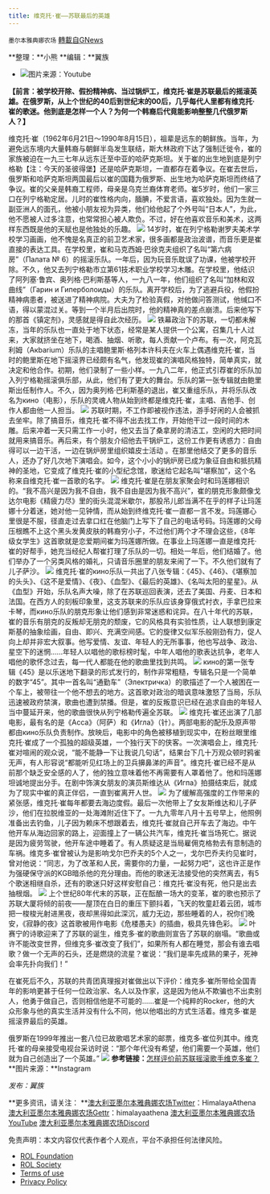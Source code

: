 ```yaml
---
title: 维克托·崔——苏联最后的英雄
---
```

`墨尔本雅典娜农场` [轉載自GNews](https://gnews.org/zh-hans/2194656/)

**整理：**小熊
**编辑：**翼族

- ![](https://assets.gnews.org/wp-content/uploads/2022/03/maxresdefault-97.jpg)图片来源：Youtube


**【前言：**被学校开除、假扮精神病、当过锅炉工，维克托·崔是苏联最后的摇滚英雄。在俄罗斯，从上个世纪的40后到世纪末的00后，几乎每代人里都有维克托·崔的歌迷。他到底是怎样一个人？为何一个韩裔后代竟能影响整整几代俄罗斯人？**】**

维克托·崔（1962年6月21日～1990年8月15日），祖辈是远东的朝鲜族。当年，为避免远东境内大量韩裔与朝鲜半岛发生联结，斯大林政府下达了强制迁徙令，崔的家族被迫在一九三七年从远东迁至中亚的哈萨克斯坦。关于崔的出生地到底是列宁格勒【注：今天的圣彼得堡】还是哈萨克斯坦，一直都存在着争议。在崔去世后，俄罗斯和哈萨克斯坦两国最后以崔的国籍为俄罗斯、出生地为哈萨克斯坦而终结了争议。崔的父亲是韩裔工程师，母亲是乌克兰裔体育老师。崔5岁时，他们一家三口在列宁格勒定居。儿时的崔性格内向，腼腆，不爱言语，喜欢独处。因为生就一副亚洲人的面孔，他被小朋友视为异类，他们给他起了个外号叫“日本人”，为此，他不愿被人过多注意，也常常担心被人欺负。不过，好在他喜欢音乐和美术，这两样东西既是他的天赋也是他独处的乐趣。
![](https://assets.gnews.org/wp-content/uploads/2022/03/图片1-98.jpg)
14岁时，崔在列宁格勒谢罗夫美术学校学习画画，他不愧是名真正的前卫艺术家，很多画都是政治波谱，而音乐更是崔直接的表达工具。在学校里，崔和马克西姆·巴徐克夫组织了名叫“第六病房”（Палата № 6）的摇滚乐队。一年后，因为玩音乐耽误了功课，他被学校开除。不久，他又去列宁格勒市立第61技术职业学校学习木雕。在学校里，他结识了阿列塞·鲁宾、奥列格·巴利斯基等人，一九八一年，他们组织了名叫“加林和双曲线”（Гарин и Гиперболоиды）的乐队。离开学校后，为了逃避兵役，他假扮精神病患者，被送进了精神病院。大夫为了检验真假，对他做问答测试，他缄口不语，得以蒙混过关。等到一个半月后出院时，他的精神真的差点崩溃。后来他写下的那首《镇定剂》，灵感就是得自此次经历。
![](https://assets.gnews.org/wp-content/uploads/2022/03/图片2-32.jpg)
铁幕政治下的苏联，一切都未解冻，当年的乐队也一直处于地下状态，经常是某人提供一个公寓，召集几十人过来，大家就挤坐在地下，喝酒、抽烟、听歌，每人贡献一个卢布。有一次，阿克瓦利姆（Акbarium）乐队的主唱鲍里斯·格列本许科夫在火车上偶遇维克托·崔，当时的鲍里斯在地下摇滚界已经颇有名气，他发现崔的演唱风格独特，简单真实，就决定和他合作。初期，他们录制了一些小样。一九八二年，他正式引荐崔的乐队加入列宁格勒摇滚俱乐部，从此，他们有了更大的舞台。乐队的第一张专辑就由鲍里斯出任制作人。不久，因为奥列格·巴利斯基的退出，崔又重组乐队，并将乐队改名为кино（电影），乐队的灵魂人物从始到终都是维克托·崔，主唱、吉他手、创作人都由他一人担当。
![](https://assets.gnews.org/wp-content/uploads/2022/03/图片3-9.jpg)
苏联时期，不工作即被视作违法，游手好闲的人会被抓去坐牢。除了搞音乐，维克托·崔不得不出去找工作，开始他干过一段时间的木雕。后来冲着一天只需工作一小时，他又去当了桑拿房的清洁工，空闲的大把时间就用来搞音乐。再后来，有个朋友介绍他去干锅炉工，这份工作更有诱惑力：自由得可以一边干活，一边在锅炉房里组织嬉皮士活动 。在那里他结交了更多的音乐人，还办了好几次地下演唱会。如今，这个小小的锅炉房已成为象征自由和抵抗精神的圣地，它变成了维克托·崔的小型纪念馆，歌迷给它起名叫“堪察加”，这个名称来自维克托·崔一首歌的名字。
![](https://assets.gnews.org/wp-content/uploads/2022/03/图片4-11.jpg)
维克托·崔是在朋友家聚会时和玛莲娜相识的。“我不高兴是因为我不自由，我不自由是因为我不高兴”，崔的朋克形象颇像戈达尔电影《精疲力尽》里的街头混混米歇尔，那股吊儿郎当满不在乎的样子让玛莲娜十分着迷，她对他一见钟情，而从始到终维克托·崔一直都一言不发。玛莲娜心里很是不服，径直走过去拿口红在他脑门上写下了自己的电话号码。玛莲娜的父母压根瞧不上这个黑头发黄皮肤的韩裔穷小子，不过他们两个才不理会这些，《8年级女学生》这首歌就是恋爱期间崔为玛莲娜所做。在事业上玛莲娜一直是维克托·崔的好帮手，她充当经纪人帮崔打理了乐队的一切。相处一年后，他们结婚了。他们举办了一个另类风格的婚礼，只请音乐圈里的朋友来闹了一下。不久他们就有了儿子萨沙。
![](https://assets.gnews.org/wp-content/uploads/2022/03/图片5-12.jpg)
维克托·崔的кино乐队一共出了八张专辑：《45》、《46》、《堪察加的头头》、《这不是爱情》、《夜》、《血型》、《最后的英雄》、《名叫太阳的星星》。从《血型》开始，乐队名声大噪，除了在苏联巡回表演，还去了美国、丹麦、日本和法国。在西方人的刻板印象里，这支苏联来的乐队应该身穿俄式衬衣，手拿巴拉来卡琴，而кино乐队的朋克形象让他们感到非常迷惑和诧异。在八十年代的苏联，崔的音乐有朋克的反叛却无朋克的颓废，它的风格具有实验性质，让人联想到康定斯基的抽象绘画，自由、即兴、充满空间感。它的旋律又似军乐般刚劲有力，促人向上却并非宏大叙事。他写爱情、友谊、年轻人的无所事事，他也写战争、政治、星空下的迷惘……年轻人以唱他的歌标榜时髦，中年人唱他的歌表达抗争，老年人唱他的歌怀念过去，每一代人都能在他的歌曲里找到共鸣。
![](https://assets.gnews.org/wp-content/uploads/2022/03/图片6-7.jpg)
кино的第一张专辑《45》是以乐迷地下翻录的形式发行的，制作非常粗糙，专辑名只是一个简单的数字“45”。其中一首名叫“通勤车”（Электричка）的歌描述了一个人被困在一个车上，被带往一个他不想去的地方。这首歌对政治的暗讽意味激怒了当局，乐队迅速被政府禁演，歌曲也遭到禁播。但是，崔的反叛意识已经在追求自由的年轻人当中蔓延开来，他的歌曲很快从列宁格勒传遍全苏联。
![](https://assets.gnews.org/wp-content/uploads/2022/03/图片7-4.jpg)
维克托·崔还出演了几部电影，最有名的是《Асса》（阿萨）和《Игла》（针）。两部电影的配乐及原声带都由кино乐队负责制作。放映后，电影中的角色被移植到现实中，在粉丝眼里维克托·崔成了一个孤独的超级英雄，一个独行天下的侠客。一次演唱会上，维克托·崔对喧闹的观众说，“能不能静一下让我说几句话”，结果台下几十万观众顿时鸦雀无声，有人形容说“都能听见红场上的卫兵擤鼻涕的声音”。维克托·崔已经不是从前那个缺乏安全感的人了，他的独立意味着他不再需要有人罩着他了。他和玛莲娜坦诚地提出分手。在剧中饰演女朋友的演员斯维达从《Игпа》拍摄结束后，就成为了现实中崔的真正伴侣，一直到崔离开人世。
![](https://assets.gnews.org/wp-content/uploads/2022/03/图片8-6.jpg)
为了缓解高强度的工作带来的紧张感，维克托·崔每年都要去海边度假。最后一次他带上了女友斯维达和儿子萨沙，他们在拉脱维亚的一处海滩附近住下了。一九九零年八月十五号早上，他照例准备出去钓鱼，儿子因为赖床不想跟着去，维克托·崔就自己开车去了海边。中午他开车从海边回家的路上，迎面撞上了一辆公共汽车，维克托·崔当场死亡。据说是因为疲劳驾驶，他开车途中睡着了。有人质疑这是当局雇佣克格勃去有意制造的车祸。维克多·崔曾被认为是影响戈尔巴乔夫的5个人之一，戈尔巴乔夫约见崔时，曾对他说：“同志，为了改革和人民，需要你的力量，一起努力吧”，这也许正是作为强硬保守派的KGB暗杀他的充分理由。而他的歌迷无法接受他的突然离去，有5个歌迷相继自杀，还有的歌迷只好这样安慰自己：维克托·崔没有死，他只是出去抽根烟。
![](https://assets.gnews.org/wp-content/uploads/2022/03/图片9-2.jpg)
上个世纪80年代末的苏联，正在酝酿一场大的变革，崔的歌也预示了苏联大厦将倾的前夜——屋顶在白日的重压下颤抖着，飞天的牧童赶着云团，城市把一梭梭光射进黑夜，夜却黑得如此深沉，威力无边，那些睡着的人，祝你们晚安，《寂静的夜》这首歌被用作电影《危楼愚夫》的插曲，极具先锋色彩。
![](https://assets.gnews.org/wp-content/uploads/2022/03/图片10-2.jpg)
叶赛宁的诗歌迎来了了苏联的诞生，维克多·崔的歌曲则宣告了苏联的崩塌。“歌曲或许不能改变世界，但维克多·崔改变了我们”，如果所有人都在睡觉，那会有谁去唱歌？做一个无声的石头，还是燃烧的流星？崔说：“我们是率先成熟的果子，死神会率先扑向我们！”

在崔死后不久，苏联的共青团真理报对崔做出以下评价：维克多·崔所带给全国青年的影响更甚于任何一位政治家、名人以及作家，这是因为他从不欺骗也不出卖别人，他勇于做自己，否则相信他是不可能的……崔是一个纯粹的Rocker，他的大众形象与他的真实生活并没有什么不同，他以他唱出的方式生活着。维克多·崔是摇滚界最后的英雄。

俄罗斯在1999年推出一套八位已故歌唱艺术家的邮票，维克多·崔位列其中。维克托·崔的母亲接受电视台采访时说：“那个年代没有希望，他们需要一个英雄，他们就为自己创造出了一个英雄。”
![](https://assets.gnews.org/wp-content/uploads/2022/03/图片11-5.jpg)
**参考链接：**[怎样评价前苏联摇滚歌手维克多崔？](https://www.zhihu.com/question/57806288)
**图片来源：**Instagram

*发布：翼族*

**更多资讯，请关注：
**[澳大利亚墨尔本雅典娜农场Twitter](https://twitter.com/HimalayaAthena1)：HimalayaAthena
[澳大利亚墨尔本雅典娜农场Gettr](https://www.gettr.com/user/himalayaathena)：himalayaathena
[澳大利亚墨尔本雅典娜农场YouTube](https://youtube.com/channel/UC-tz4lmA7mG3FzYbylgqjTQ)
[澳大利亚墨尔本雅典娜农场Discord](https://discord.gg/KQQVvwBNvm)

 

免责声明：本文内容仅代表作者个人观点，平台不承担任何法律风险。

- [ROL Foundation](https://rolfoundation.org/)
- [ROL Society](https://rolsociety.org/)
- [Terms of use](https://gnews.org/terms-of-use-3/)
- [Privacy Policy](https://gnews.org/privacy-policy/)
